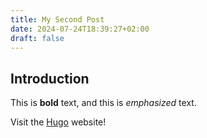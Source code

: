 ```yaml
---
title: My Second Post
date: 2024-07-24T18:39:27+02:00
draft: false
---
```


## Introduction

This is **bold** text, and this is *emphasized* text.

Visit the [Hugo](https://gohugo.io) website!
